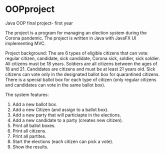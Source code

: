 # OOPproject
Java OOP final project- first year

The project is a program for managing an election system during the Corona pandemic.
The project is written in Java with JavaFX UI implementing MVC.

Project background: 
The are 6 types of eligible citizens that can vote: regular citizen, candidate, sick candidate, Corona sick, soldier, sick soldier. 
All citizens must be 18 years. Soldiers are all citizens between the ages of 18 and 21. 
Candidates are citizens and must be at least 21 years old. 
Sick citizens can vote only in the designated ballot box for quarantined citizens.
There is a special ballot box for each type of citizen (only regular citizens and candidates can vote in the same ballot box).


The system features:
1. Add a new ballot box.
2. Add a new Citizen (and assign to a ballot box).
3. Add a new party that will particiapte in the elections.
4. Add a new candidate to a party (creates new citizen).
5. Print all ballot boxes.
6. Print all citizens.
7. Print all partites.
8. Start the elections (each citizen can pick a vote).
9. Show the results.

